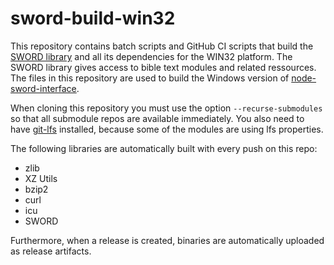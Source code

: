 # sword-build-win32

This repository contains batch scripts and GitHub CI scripts that build the [SWORD library](https://www.crosswire.org/sword/) and all its dependencies for the WIN32 platform. The SWORD library gives access to bible text modules and related ressources. The files in this repository are used to build the Windows version of [node-sword-interface](https://github.com/tobias-klein/node-sword-interface).

When cloning this repository you must use the option `--recurse-submodules` so that all submodule repos are available immediately. You also need to have [git-lfs](https://git-lfs.github.com/) installed, because some of the modules are using lfs properties.

The following libraries are automatically built with every push on this repo:
- zlib
- XZ Utils
- bzip2
- curl
- icu
- SWORD

Furthermore, when a release is created, binaries are automatically uploaded as release artifacts.
